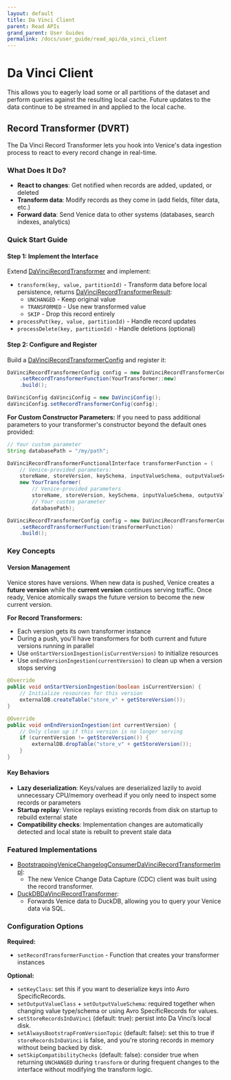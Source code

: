 ```yaml
---
layout: default
title: Da Vinci Client
parent: Read APIs
grand_parent: User Guides
permalink: /docs/user_guide/read_api/da_vinci_client
---
```


# Da Vinci Client
This allows you to eagerly load some or all partitions of the dataset and perform queries against the resulting local 
cache. Future updates to the data continue to be streamed in and applied to the local cache.

## Record Transformer (DVRT)

The Da Vinci Record Transformer lets you hook into Venice's data ingestion process to react to every record change in real-time.

### What Does It Do?

- **React to changes**: Get notified when records are added, updated, or deleted
- **Transform data**: Modify records as they come in (add fields, filter data, etc.)
- **Forward data**: Send Venice data to other systems (databases, search indexes, analytics)

### Quick Start Guide

#### Step 1: Implement the Interface
Extend [DaVinciRecordTransformer](https://github.com/linkedin/venice/blob/main/clients/da-vinci-client/src/main/java/com/linkedin/davinci/client/DaVinciRecordTransformer.java) and implement:

- `transform(key, value, partitionId)` - Transform data before local persistence, returns [DaVinciRecordTransformerResult](https://github.com/linkedin/venice/blob/main/clients/da-vinci-client/src/main/java/com/linkedin/davinci/client/DaVinciRecordTransformerResult.java):
  - `UNCHANGED` - Keep original value
  - `TRANSFORMED` - Use new transformed value  
  - `SKIP` - Drop this record entirely
- `processPut(key, value, partitionId)` - Handle record updates
- `processDelete(key, partitionId)` - Handle deletions (optional)

#### Step 2: Configure and Register
Build a [DaVinciRecordTransformerConfig](https://github.com/linkedin/venice/blob/main/clients/da-vinci-client/src/main/java/com/linkedin/davinci/client/DaVinciRecordTransformerConfig.java) and register it:

```java
DaVinciRecordTransformerConfig config = new DaVinciRecordTransformerConfig.Builder()
    .setRecordTransformerFunction(YourTransformer::new)
    .build();

DaVinciConfig daVinciConfig = new DaVinciConfig();
daVinciConfig.setRecordTransformerConfig(config);
```

**For Custom Constructor Parameters:**
If you need to pass additional parameters to your transformer's constructor beyond the default ones provided:

```java
// Your custom parameter
String databasePath = "/my/path";

DaVinciRecordTransformerFunctionalInterface transformerFunction = (
    // Venice-provided parameters:
    storeName, storeVersion, keySchema, inputValueSchema, outputValueSchema, config) -> 
    new YourTransformer(
        // Venice-provided parameters
        storeName, storeVersion, keySchema, inputValueSchema, outputValueSchema, config,
        // Your custom parameter
        databasePath);

DaVinciRecordTransformerConfig config = new DaVinciRecordTransformerConfig.Builder()
    .setRecordTransformerFunction(transformerFunction)
    .build();
```

### Key Concepts

#### Version Management
Venice stores have versions. When new data is pushed, Venice creates a **future version** while the **current version** continues serving traffic. Once ready, Venice atomically swaps the future version to become the new current version.

**For Record Transformers:**
- Each version gets its own transformer instance
- During a push, you'll have transformers for both current and future versions running in parallel
- Use `onStartVersionIngestion(isCurrentVersion)` to initialize resources
- Use `onEndVersionIngestion(currentVersion)` to clean up when a version stops serving

```java
@Override
public void onStartVersionIngestion(boolean isCurrentVersion) {
    // Initialize resources for this version
    externalDB.createTable("store_v" + getStoreVersion());
}

@Override
public void onEndVersionIngestion(int currentVersion) {
    // Only clean up if this version is no longer serving
    if (currentVersion != getStoreVersion()) {
        externalDB.dropTable("store_v" + getStoreVersion());
    }
}
```

#### Key Behaviors
- **Lazy deserialization**: Keys/values are deserialized lazily to avoid unnecessary CPU/memory overhead if you only need
    to inspect some records or parameters
- **Startup replay**: Venice replays existing records from disk on startup to rebuild external state
- **Compatibility checks**: Implementation changes are automatically detected and local state is rebuilt to prevent stale data

### Featured Implementations
- [BootstrappingVeniceChangelogConsumerDaVinciRecordTransformerImpl](https://github.com/linkedin/venice/blob/main/clients/da-vinci-client/src/main/java/com/linkedin/davinci/consumer/BootstrappingVeniceChangelogConsumerDaVinciRecordTransformerImpl.java): 
  - The new Venice Change Data Capture (CDC) client was built using the record transformer.
- [DuckDBDaVinciRecordTransformer](https://github.com/linkedin/venice/blob/main/integrations/venice-duckdb/src/main/java/com/linkedin/venice/duckdb/DuckDBDaVinciRecordTransformer.java):
  - Forwards Venice data to DuckDB, allowing you to query your Venice data via SQL.

### Configuration Options

**Required:**
- `setRecordTransformerFunction` - Function that creates your transformer instances

**Optional:**
  - `setKeyClass`: set this if you want to deserialize keys into Avro SpecificRecords.
  - `setOutputValueClass` + `setOutputValueSchema`: required together when changing value type/schema or using Avro
    SpecificRecords for values.
  - `setStoreRecordsInDaVinci` (default: true): persist into Da Vinci’s local disk.
  - `setAlwaysBootstrapFromVersionTopic` (default: false): set this to true if `storeRecordsInDaVinci` is false, and
    you're storing records in memory without being backed by disk.
  - `setSkipCompatibilityChecks` (default: false): consider true when returning `UNCHANGED` during `transform` or
    during frequent changes to the interface without modifying the transform logic.